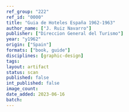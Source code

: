 ```yaml
---
ref_group: "222"
ref_id: "0000"
title: "Guia de Hoteles España 1962-1963"
author_name: ["J. Ruiz Navarro"]
publisher: ["Direccion General del Turismo"]
year: "y1962"
origin: ["Spain"]
formats: ["book, guide"]
disciplines: [graphic-design]
tags:
layout: artifact
status: scan
published: false
int_published: false
image_count:
date_added: 2023-06-16
batch:
---
```

